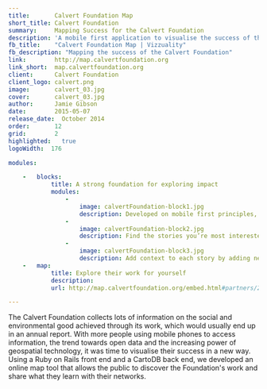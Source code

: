 ```yaml
---
title:       Calvert Foundation Map
short_title: Calvert Foundation
summary: 	 Mapping Success for the Calvert Foundation
description: 'A mobile first application to visualise the success of the Calvert Foundation'
fb_title:    "Calvert Foundation Map | Vizzuality"
fb_description: "Mapping the success of the Calvert Foundation"
link:        http://map.calvertfoundation.org
link_short:  map.calvertfoundation.org
client:      Calvert Foundation
client_logo: calvert.png
image:       calvert_03.jpg
cover:       calvert_03.jpg
author:      Jamie Gibson
date:        2015-05-07
release_date:  October 2014
order:       12
grid:        2
highlighted:   true
logoWidth:  176

modules:

    -   blocks:
            title: A strong foundation for exploring impact
            modules:
                -
                    image: calvertFoundation-block1.jpg
                    description: Developed on mobile first principles, the website responds to the size of the screen to ensure clear display for all. 
                -
                    image: calvertFoundation-block2.jpg
                    description: Find the stories you’re most interested in using the filters, or explore the map to see the variety of work they do.
                -
                    image: calvertFoundation-block3.jpg
                    description: Add context to each story by adding new layers, like % GDP from agriculture or median household income. 
    -   map:
            title: Explore their work for yourself
            description: 
            url: http://map.calvertfoundation.org/embed.html#partners/2/8.00/-32.00

---
```

The Calvert Foundation collects lots of information on the social and environmental good achieved through its work, which would usually end up in an annual report. With more people using mobile phones to access information, the trend towards open data and the increasing power of geospatial technology, it was time to visualise their success in a new way. Using a Ruby on Rails front end and a CartoDB back end, we developed an online map tool that allows the public to discover the Foundation's work and share what they learn with their networks. 
